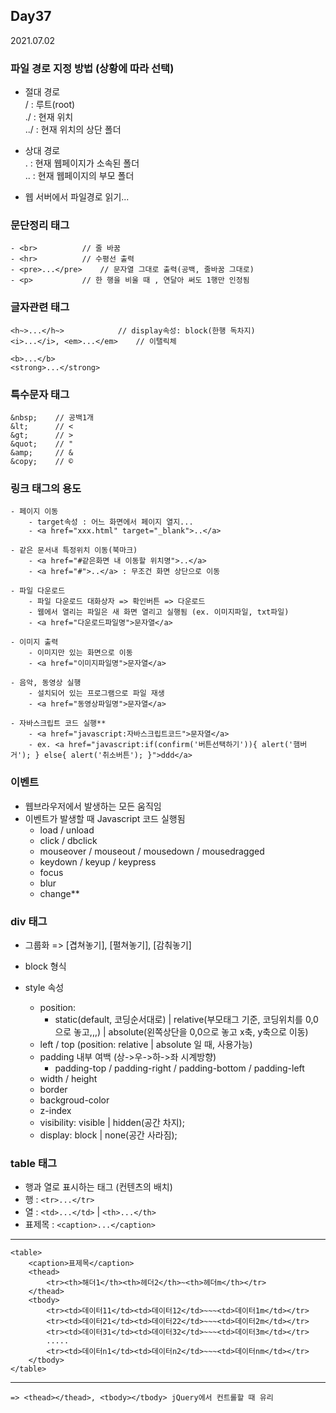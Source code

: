 ## Day37
2021.07.02

### 파일 경로 지정 방법 (상황에 따라 선택)
- 절대 경로  
   / : 루트(root)  
   ./ : 현재 위치  
   ../ : 현재 위치의 상단 폴더  

- 상대 경로  
   . : 현재 웹페이지가 소속된 폴더  
   .. : 현재 웹페이지의 부모 폴더  

- 웹 서버에서 파일경로 읽기...

### 문단정리 태그

	- <br> 			// 줄 바꿈
	- <hr> 			// 수평선 출력
	- <pre>...</pre> 	// 문자열 그대로 출력(공백, 줄바꿈 그대로)
	- <p> 			// 한 행을 비울 때 , 연달아 써도 1행만 인정됨

### 글자관련 태그

	<h~>...</h~> 			// display속성: block(한행 독차지)
	<i>...</i>, <em>...</em> 	// 이탤릭체
	
	<b>...</b>
	<strong>...</strong>

	
### 특수문자 태그

	&nbsp;    // 공백1개
	&lt;	  // <
	&gt;	  // >
	&quot; 	  // "
	&amp;	  // &
	&copy;	  // ©


### 링크 태그<a></a>의 용도

	- 페이지 이동
		- target속성 : 어느 화면에서 페이지 열지...
		- <a href="xxx.html" target="_blank">..</a>

	- 같은 문서내 특정위치 이동(북마크)
		- <a href="#같은화면 내 이동할 위치명">..</a>
		- <a href="#">..</a> : 무조건 화면 상단으로 이동

	- 파일 다운로드
		- 파일 다운로드 대화상자 => 확인버튼 => 다운로드
		- 웹에서 열리는 파일은 새 화면 열리고 실행됨 (ex. 이미지파일, txt파일)
		- <a href="다운로드파일명">문자열</a>

	- 이미지 출력
		- 이미지만 있는 화면으로 이동
		- <a href="이미지파일명">문자열</a>

	- 음악, 동영상 실행
		- 설치되어 있는 프로그램으로 파일 재생
		- <a href="동영상파일명">문자열</a>

	- 자바스크립트 코드 실행**
		- <a href="javascript:자바스크립트코드">문자열</a>
		- ex. <a href="javascript:if(confirm('버튼선택하기')){ alert('햄버거'); } else{ alert('취소버튼'); }">ddd</a>


### 이벤트
- 웹브라우저에서 발생하는 모든 움직임
- 이벤트가 발생할 때 Javascript 코드 실행됨
	- load / unload 
	- click / dbclick 
	- mouseover / mouseout / mousedown / mousedragged 
	- keydown / keyup / keypress 
	- focus 
	- blur 
	- change**


### div 태그
- 그룹화 => [겹쳐놓기], [펼쳐놓기], [감춰놓기]
- block 형식

- style 속성
	- position: 
		- static(default, 코딩순서대로) | relative(부모태그 기준, 코딩위치를 0,0으로 놓고,,,) | absolute(왼쪽상단을 0,0으로 놓고 x축, y축으로 이동)
	- left / top  (position: relative | absolute 일 때, 사용가능)
	- padding 내부 여백 (상->우->하->좌     시계방향)
		- padding-top / padding-right / padding-bottom / padding-left
	- width / height
	- border
	- backgroud-color
	- z-index
	- visibility: visible | hidden(공간 차지);
	- display: block | none(공간 사라짐);

### table 태그
- 행과 열로 표시하는 태그 (컨텐츠의 배치)
- 행 : `<tr>...</tr>` 
- 열 : `<td>...</td>` | `<th>...</th>`
- 표제목 : `<caption>...</caption>`
-----------------------------------------------------------------------------------------------------------------------------
	<table>
		<caption>표제목</caption>
		<thead>
			<tr><th>해더1</th><th>헤더2</th>~<th>헤더m</th></tr>
		</thead>
		<tbody>
			<tr><td>데이터11</td><td>데이터12</td>~~~<td>데이터1m</td></tr>
			<tr><td>데이터21</td><td>데이터22</td>~~~<td>데이터2m</td></tr>
			<tr><td>데이터31</td><td>데이터32</td>~~~<td>데이터3m</td></tr>
			.....
			<tr><td>데이터n1</td><td>데이터n2</td>~~~<td>데이터nm</td></tr>
		</tbody>
	</table>
-----------------------------------------------------------------------------------------------------------------------------
	=> <thead></thead>, <tbody></tbody> jQuery에서 컨트롤할 때 유리


